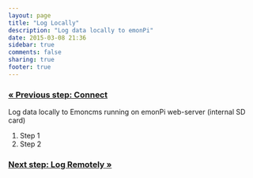 ```yaml
---
layout: page
title: "Log Locally"
description: "Log data locally to emonPi"
date: 2015-03-08 21:36
sidebar: true
comments: false
sharing: true
footer: true
---
```


### [&laquo; Previous step: Connect](/setup/connect/)

Log data locally to Emoncms running on emonPi web-server (internal SD card)

  1. Step 1
  2. Step 2

### [Next step: Log Remotely &raquo;](/setup/remote/)
